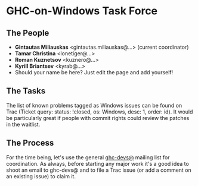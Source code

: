 # GHC-on-Windows Task Force

## The People

- **Gintautas Miliauskas** \<gintautas.miliauskas@…\> (current coordinator)
- **Tamar Christina** \<lonetiger@…\>
- **Roman Kuznetsov** \<kuznero@…\>
- **Kyrill Briantsev** \<kyrab@…\>
- Should your name be here? Just edit the page and add yourself!

## The Tasks


The list of known problems tagged as Windows issues can be found on Trac (Ticket query: status: !closed, os: Windows, desc: 1, order: id). It would be particularly great if people with commit rights could review the patches in the waitlist.

## The Process


For the time being, let's use the general [ ghc-devs@](http://www.haskell.org/pipermail/ghc-devs/) mailing list for coordination. As always, before starting any major work it's a good idea to shoot an email to ghc-devs@ and to file a Trac issue (or add a comment on an existing issue) to claim it.
